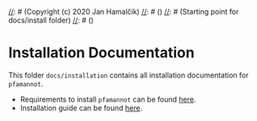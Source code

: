 [//]: # (pfamannot)
[//]: # (Protein Family Annotator)
[//]: # ()
[//]: # (docs/install/README.md)
[//]: # (Copyright (c) 2020 Jan Hamalčík)
[//]: # ()
[//]: # (Starting point for docs/install folder)
[//]: # ()

# Installation Documentation

This folder `docs/installation` contains all installation documentation
for `pfamannot`.

* Requirements to install `pfamannot` can be found
[here](requirements.md).
* Installation guide can be found [here](installation.md).
